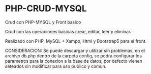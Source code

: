 # PHP-CRUD-MYSQL
Crud con PHP-MYSQL y Front basico

Crud con las operaciones basicas
crear, editar, leer y eliminar.

Realizado con PHP, MySQL + Xampp, Html y Bootstrap5 para el front.

CONSIDERACION:
Se puede descargar y utilizar sin problemas, en el archivo db.php dentro de la carpeta config, se podra configurar
los parametros para la conexion a la base de datos, por defecto vienen seteados sin modificar para uso publico y comun.
